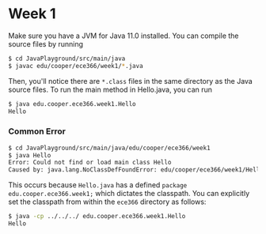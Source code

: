 # Week 1

Make sure you have a JVM for Java 11.0 installed. You can compile the source files by running

```bash
$ cd JavaPlayground/src/main/java
$ javac edu/cooper/ece366/week1/*.java
```

Then, you'll notice there are `*.class` files in the same directory as the Java source files. To run the main method in Hello.java, you can run

```bash
$ java edu.cooper.ece366.week1.Hello
Hello
```

### Common Error

```bash
$ cd JavaPlayground/src/main/java/edu/cooper/ece366/week1
$ java Hello
Error: Could not find or load main class Hello
Caused by: java.lang.NoClassDefFoundError: edu/cooper/ece366/week1/Hello (wrong name: Hello)
```

This occurs because `Hello.java` has a defined `package edu.cooper.ece366.week1;` which dictates the classpath. You can explicitly set the classpath from within the `ece366` directory as follows:

```bash
$ java -cp ../../../ edu.cooper.ece366.week1.Hello
Hello
```
